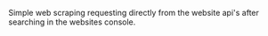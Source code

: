 Simple web scraping requesting directly from the website api's after searching in the websites console.
